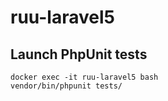 # ruu-laravel5

## Launch PhpUnit tests

```shell
docker exec -it ruu-laravel5 bash
vendor/bin/phpunit tests/
```
